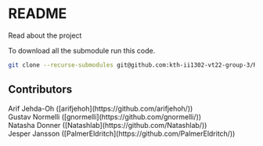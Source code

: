 # README
Read about the project

To download all the submodule run this code.
```bash
git clone --recurse-submodules git@github.com:kth-ii1302-vt22-group-3/README.git
```

## Contributors
<div>Arif Jehda-Oh ([arifjehoh](https://github.com/arifjehoh/))</div>
<div>Gustav Normelli ([gnormelli](https://github.com/gnormelli/))</div>
<div>Natasha Donner ([Natashlab](https://github.com/Natashlab/))</div>
<div>Jesper Jansson ([PalmerEldritch](https://github.com/PalmerEldritch/))</div>